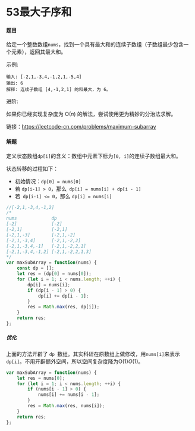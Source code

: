 # 53最大子序和

#### 题目

给定一个整数数组` nums `，找到一个具有最大和的连续子数组（子数组最少包含一个元素），返回其最大和。

示例:

```
输入: [-2,1,-3,4,-1,2,1,-5,4]
输出: 6
解释: 连续子数组 [4,-1,2,1] 的和最大，为 6。
```

进阶:

如果你已经实现复杂度为 O(*n*) 的解法，尝试使用更为精妙的分治法求解。


链接：https://leetcode-cn.com/problems/maximum-subarray



#### 解题

定义状态数组`dp[i]`的含义：数组中元素下标为`[0, i]`的连续子数组最大和。

状态转移的过程如下：

+ 初始情况：`dp[0] = nums[0]`
+ 若 `dp[i-1] > 0`，那么` dp[i] = nums[i] + dp[i - 1]`
+ 若` dp[i-1] <= 0`，那么 `dp[i] = nums[i]`

```js
//[-2,1,-3,4,-1,2]
/*
nums			 dp
[-2]			 [-2]
[-2,1]			 [-2,1]
[-2,1,-3]		 [-2,1,-2]
[-2,1,-3,4]		 [-2,1,-2,2]
[-2,1,-3,4,-1]	 [-2,1,-2,2,1]
[-2,1,-3,4,-1,2] [-2,1,-2,2,1,3]
*/
var maxSubArray = function(nums) {
    const dp = [];
    let res = (dp[0] = nums[0]);
    for (let i = 1; i < nums.length; ++i) {
        dp[i] = nums[i];
        if (dp[i - 1] > 0) {
            dp[i] += dp[i - 1];
        }
        res = Math.max(res, dp[i]);
    }
    return res;
};
```

##### 优化

上面的方法开辟了 `dp `数组。其实科研在原数组上做修改，用`nums[i]`来表示`dp[i]`。不用开辟额外空间，所以空间复杂度降为O(1)*O*(1)。

```js
var maxSubArray = function(nums) {
    let res = nums[0];
    for (let i = 1; i < nums.length; ++i) {
        if (nums[i - 1] > 0) {
            nums[i] += nums[i - 1];
        }
        res = Math.max(res, nums[i]);
    }
    return res;
};
```

